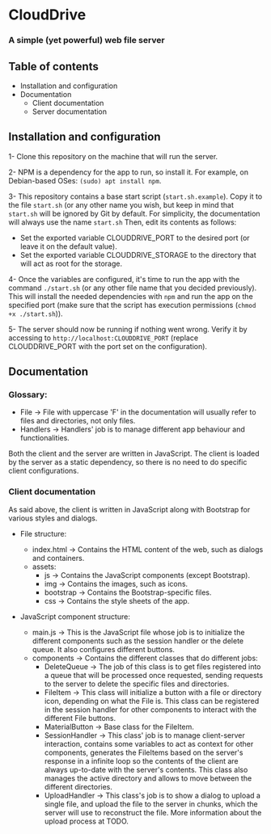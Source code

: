 
# CloudDrive

### A simple (yet powerful) web file server

## Table of contents
* Installation and configuration
* Documentation
    * Client documentation
    * Server documentation

## Installation and configuration
1- Clone this repository on the machine that will run the server. 

2- NPM is a dependency for the app to run, so install it. For example, on Debian-based OSes: `(sudo) apt install npm`.

3- This repository contains a base start script (`start.sh.example`). Copy it to the file `start.sh` (or any other name you wish, but keep in mind that `start.sh` will be ignored by Git by default. For simplicity, the documentation will always use the name `start.sh` Then, edit its contents as follows:
* Set the exported variable CLOUDDRIVE_PORT to the desired port (or leave it on the default value).
* Set the exported variable CLOUDDRIVE_STORAGE to the directory that will act as root for the storage.

4- Once the variables are configured, it's time to run the app with the command `./start.sh` (or any other file name that you decided previously). This will install the needed dependencies with `npm` and run the app on the specified port (make sure that the script has execution permissions (`chmod +x ./start.sh`)).

5- The server should now be running if nothing went wrong. Verify it by accessing to `http://localhost:CLOUDDRIVE_PORT` (replace CLOUDDRIVE_PORT with the port set on the configuration).

## Documentation

### Glossary:
* File -> File with uppercase 'F' in the documentation will usually refer to files and directories, not only files.
* Handlers -> Handlers' job is to manage different app behaviour and functionalities.

Both the client and the server are written in JavaScript. The client is loaded by the server as a static dependency, so there is no need to do specific client configurations.

### Client documentation
As said above, the client is written in JavaScript along with Bootstrap for various styles and dialogs.

* File structure:
    * index.html -> Contains the HTML content of the web, such as dialogs and containers.
    * assets:
        * js -> Contains the JavaScript components (except Bootstrap).
        * img -> Contains the images, such as icons.
        * bootstrap -> Contains the Bootstrap-specific files.
        * css -> Contains the style sheets of the app.

* JavaScript component structure:
    * main.js -> This is the JavaScript file whose job is to initialize the different components such as the session handler or the delete queue. It also configures different buttons.
    * components -> Contains the different classes that do different jobs:
        * DeleteQueue -> The job of this class is to get files registered into a queue that will be processed once requested, sending requests to the server to delete the specific files and directories.
        * FileItem -> This class will initialize a button with a file or directory icon, depending on what the File is. This class can be registered in the session handler for other components to interact with the different File buttons.
        * MaterialButton -> Base class for the FileItem.
        * SessionHandler -> This class' job is to manage client-server interaction, contains some variables to act as context for other components, generates the FileItems based on the server's response in a infinite loop so the contents of the client are always up-to-date with the server's contents. This class also manages the active directory and allows to move between the different directories.
        * UploadHandler -> This class's job is to show a dialog to upload a single file, and upload the file to the server in chunks, which the server will use to reconstruct the file. More information about the upload process at TODO.
